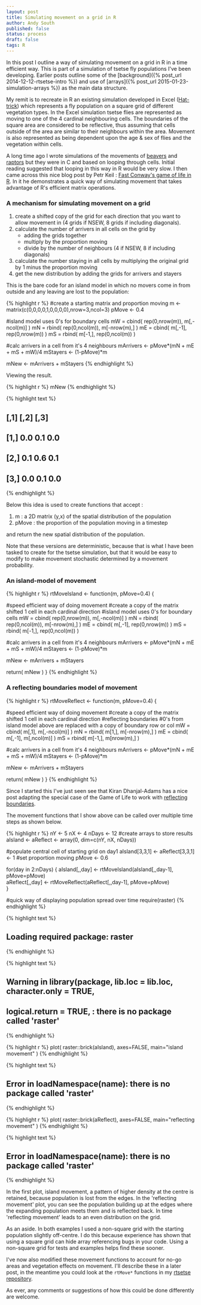 ```yaml
---
layout: post
title: Simulating movement on a grid in R
author: Andy South
published: false
status: process
draft: false
tags: R 
---
```


In this post I outline a way of simulating movement on a grid in R in a time efficient way. This is part of a simulation of tsetse fly populations I've been developing. Earlier posts outline some of the [background]({% post_url 2014-12-12-rtsetse-intro %}) and use of [arrays]({% post_url 2015-01-23-simulation-arrays %}) as the main data structure.

My remit is to recreate in R an existing simulation developed in Excel ([Hat-trick](www.tsetse.org)) which represents a fly population on a square grid of different vegetation types. In the Excel simulation tsetse flies are represented as moving to one of the 4 cardinal neighbouring cells. The boundaries of the square area are considered to be reflective, thus assuming that cells outside of the area are similar to their neighbours within the area. Movement is also represented as being dependent upon the age & sex of flies and the vegetation within cells.  

A long time ago I wrote simulations of the movements of [beavers](http://www.academia.edu/2267737/Simulating_the_proposed_reintroduction_of_the_European_beaver_Castor_fiber_to_Scotland) and [raptors](https://www.academia.edu/4460440/Mate_finding_dispersal_distances_and_population_growth_in_invading_species_a_spatially_explicit_model) but they were in C and based on looping through cells. Initial reading suggested that looping in this way in R would be very slow. I then came across this nice blog post by Petr Keil : [Fast Conway's game of life in R](http://www.petrkeil.com/?p=236). In it he demonstrates a quick way of simulating movement that takes advantage of R's efficient matrix operations. 

### A mechanism for simulating movement on a grid

1. create a shifted copy of the grid for each direction that you want to allow movement in (4 grids if NSEW, 8 grids if including diagonals).
1. calculate the number of arrivers in all cells on the grid by 
   + adding the grids together 
   + multiply by the proportion moving
   + divide by the number of neighbours (4 if NSEW, 8 if including diagonals)
1. calculate the number staying in all cells by multiplying the original grid by 1 minus the proportion moving 
1. get the new distribution by adding the grids for arrivers and stayers

This is the bare code for an island model in which no movers come in from outside and any leaving are lost to the population: 


{% highlight r %}
  #create a starting matrix and proportion moving
  m <- matrix(c(0,0,0,0,1,0,0,0,0),nrow=3,ncol=3)
  pMove <- 0.4

  #island model uses 0's for boundary cells
  mW = cbind( rep(0,nrow(m)), m[,-ncol(m)] )
  mN = rbind( rep(0,ncol(m)), m[-nrow(m),] )
  mE = cbind( m[,-1], rep(0,nrow(m)) )
  mS = rbind( m[-1,], rep(0,ncol(m)) )
 
  #calc arrivers in a cell from it's 4 neighbours
  mArrivers <- pMove*(mN + mE + mS + mW)/4
  mStayers <- (1-pMove)*m
  
  mNew <- mArrivers + mStayers
{% endhighlight %}

Viewing the result.

{% highlight r %}
  mNew
{% endhighlight %}



{% highlight text %}
##      [,1] [,2] [,3]
## [1,]  0.0  0.1  0.0
## [2,]  0.1  0.6  0.1
## [3,]  0.0  0.1  0.0
{% endhighlight %}


Below this idea is used to create functions that accept :

1. m : a 2D matrix (y,x) of the spatial distribution of the population
1. pMove : the proportion of the population moving in a timestep

and return the new spatial distribution of the population.

Note that these versions are deterministic, because that is what I have been tasked to create for the tsetse simulation, but that it would be easy to modify to make movement stochastic determined by a movement probability.


### An island-model of movement


{% highlight r %}
rtMoveIsland <- function(m, pMove=0.4) {
  
  #speed efficient way of doing movement
  #create a copy of the matrix shifted 1 cell in each cardinal direction
  #island model uses 0's for boundary cells
  mW = cbind( rep(0,nrow(m)), m[,-ncol(m)] )
  mN = rbind( rep(0,ncol(m)), m[-nrow(m),] )
  mE = cbind( m[,-1], rep(0,nrow(m)) )
  mS = rbind( m[-1,], rep(0,ncol(m)) )
 
  #calc arrivers in a cell from it's 4 neighbours
  mArrivers <- pMove*(mN + mE + mS + mW)/4
  mStayers <- (1-pMove)*m
  
  mNew <- mArrivers + mStayers
  
  return( mNew )
}
{% endhighlight %}


### A reflecting boundaries model of movement


{% highlight r %}
rtMoveReflect <- function(m, pMove=0.4) {
  
  #speed efficient way of doing movement
  #create a copy of the matrix shifted 1 cell in each cardinal direction
  #reflecting boundaries
  #0's from island model above are replaced with a copy of boundary row or col
  mW = cbind( m[,1], m[,-ncol(m)] )
  mN = rbind( m[1,], m[-nrow(m),] )
  mE = cbind( m[,-1], m[,ncol(m)] )
  mS = rbind( m[-1,], m[nrow(m),] ) 
  
  #calc arrivers in a cell from it's 4 neighbours
  mArrivers <- pMove*(mN + mE + mS + mW)/4
  mStayers <- (1-pMove)*m
  
  mNew <- mArrivers + mStayers
  
  return( mNew )
}
{% endhighlight %}

Since I started this I've just seen see that Kiran Dhanjal-Adams has a nice post adapting the special case of the Game of Life to work with [reflecting boundaries](https://uqkdhanj.wordpress.com/2014/10/20/getting-started-with-r/).

The movement functions that I show above can be called over multiple time steps as shown below.


{% highlight r %}
nY <- 5
nX <- 4
nDays <- 12
#create arrays to store results
aIsland <- aReflect <- array(0, dim=c(nY, nX, nDays))

#populate central cell of starting grid on day1
aIsland[3,3,1] <- aReflect[3,3,1] <- 1
#set proportion moving
pMove <- 0.6

for(day in 2:nDays)
{
  aIsland[,,day] <- rtMoveIsland(aIsland[,,day-1], pMove=pMove)  
  aReflect[,,day] <- rtMoveReflect(aReflect[,,day-1], pMove=pMove)  
}

#quick way of displaying population spread over time
require(raster)
{% endhighlight %}



{% highlight text %}
## Loading required package: raster
{% endhighlight %}



{% highlight text %}
## Warning in library(package, lib.loc = lib.loc, character.only = TRUE,
## logical.return = TRUE, : there is no package called 'raster'
{% endhighlight %}



{% highlight r %}
plot( raster::brick(aIsland), axes=FALSE, main="island movement" )
{% endhighlight %}



{% highlight text %}
## Error in loadNamespace(name): there is no package called 'raster'
{% endhighlight %}



{% highlight r %}
plot( raster::brick(aReflect), axes=FALSE, main="reflecting movement" )
{% endhighlight %}



{% highlight text %}
## Error in loadNamespace(name): there is no package called 'raster'
{% endhighlight %}

In the first plot, island movement, a pattern of higher density at the centre is retained, because population is lost from the edges. In the 'reflecting movement' plot, you can see the population building up at the edges where the expanding population meets them and is reflected back. In time 'reflecting movement' leads to an even distribution on the grid.  

As an aside. In both examples I used a non-square grid with the starting population slightly off-centre. I do this because experience has shown that using a square grid can hide array referencing bugs in your code. Using a non-square grid for tests and examples helps find these sooner.

I've now also modified these movement functions to account for no-go areas and vegetation effects on movement. I'll describe these in a later post, in the meantime you could look at the `rtMove*` functions in my [rtsetse repository](https://github.com/AndySouth/rtsetse/tree/master/R).

As ever, any comments or suggestions of how this could be done differently are welcome.







